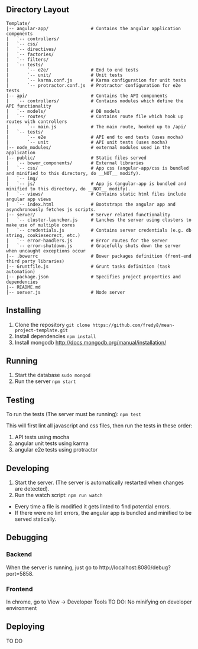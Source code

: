 Directory Layout
----------------
```
Template/                       
|-- angular-app/                # Contains the angular application components
|   `-- controllers/
|   `-- css/
|   `-- directives/
|   `-- factories/
|   `-- filters/
|   `-- tests/
|       `-- e2e/                # End to end tests
|       `-- unit/               # Unit tests
|       `-- karma.conf.js       # Karma configuration for unit tests
|       `-- protractor.conf.js  # Protractor configuration for e2e tests
|-- api/                        # Contains the API components
|   `-- controllers/            # Contains modules which define the API functionality
|   `-- models/                 # DB models
|   `-- routes/                 # Contains route file which hook up routes with controllers
|       `-- main.js             # The main route, hooked up to /api/
|   `-- tests/
|       `-- e2e                 # API end to end tests (uses mocha)
|       `-- unit                # API unit tests (uses mocha)
|-- node_modules/               # external modules used in the application
|-- public/                     # Static files served
|   `-- bower_components/       # External libraries
|   `-- css/                    # App css (angular-app/css is bundled and minified to this directory, do __NOT__ modify).
|   `-- img/
|   `-- js/                     # App js (angular-app is bundled and minified to this directory, do __NOT__ modify).
|   `-- views/                  # Contains static html files include angular app views
|   `-- index.html              # Bootstraps the angular app and asynchronously fetches js scripts.
|-- server/                     # Server related functionality
|   `-- cluster-launcher.js     # Lanches the server using clusters to make use of multiple cores
|   `-- credentials.js          # Contains server credentials (e.g. db string, cookiesecrect, etc.)
|   `-- error-handlers.js       # Error routes for the server
|   `-- error-shutdown.js       # Gracefully shuts down the server when uncaught exceptions occur
|-- .bowerrc                    # Bower packages definition (front-end third party libraries)
|-- Gruntfile.js                # Grunt tasks definition (task automation)
|-- package.json                # Specifies project properties and dependencies
|-- README.md
|-- server.js                   # Node server
```

Installing
----------

1. Clone the repository
  ```git clone https://github.com/fredy8/mean-project-template.git```
2. Install dependencies
  ```npm install```
3. Install mongodb
  http://docs.mongodb.org/manual/installation/

Running
-------

1. Start the database
  ```sudo mongod```
2. Run the server
  ```npm start```

Testing
-------
To run the tests (The server must be running):
```npm test```

This will first lint all javascript and css files, then run the tests in these order:
1. API tests using mocha
2. angular unit tests using karma
3. angular e2e tests using protractor

Developing
----------

1. Start the server. (The server is automatically restarted when changes are detected).
2. Run the watch script:
  ```npm run watch```
* Every time a file is modified it gets linted to find potential errors.
* If there were no lint errors, the angular app is bundled and minified to be served statically.

Debugging
---------
### Backend
When the server is running, just go to http://localhost:8080/debug?port=5858.

### Frontend
In chrome, go to View -> Developer Tools
TO DO: No minifying on developer environment

Deploying
---------
TO DO
